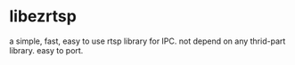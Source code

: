 # libezrtsp
a simple, fast, easy to use rtsp library for IPC. not depend on any thrid-part library. easy to port.

